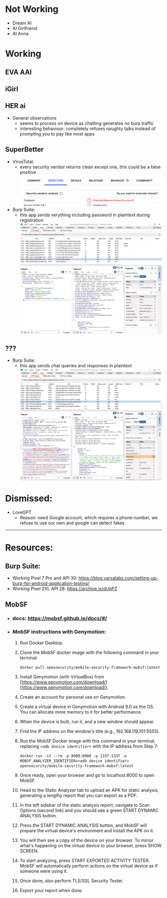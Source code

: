 # Not Working
- Dream AI
- AI Girlfriend
- AI Anna

# Working
## EVA AAI
## iGirl
## HER ai
- General observations
    - seems to process on device as chatting generates no burp traffic
    - interesting behaviour: completely refuses naughty talks instead of prompting you to pay like most apps
## SuperBetter
- VirusTotal:
    - every security vendor returns clean except one, this could be a false positive ![Alt text](images/image-2.png)
- Burp Suite:
    - this app sends verything including password in plaintext during registration 
    ![Alt text](/images/image.png)
## ???
- Burp Suite:
    -  this app sends chat queries and responses in plaintext
    ![Alt text](/images/image-1.png)
# Dismissed:
- LoveGPT
    - Reason: need Google account, which requires a phone number, we refuse to use our own and google can detect fakes
____________

# Resources:
## Burp Suite:
- Working Pixel 7 Pro and API 30: https://blog.yarsalabs.com/setting-up-burp-for-android-application-testing/ 
- Working Pixel 2XL API 28: https://archive.is/dUpPZ 
## MobSF 
- ### docs: https://mobsf.github.io/docs/#/ 
- ###  MobSF instructions with Genymotion:
    1. Run Docker Desktop.

    2. Clone the MobSF docker image with the following command in your terminal:
    
        ```
        docker pull opensecurity/mobile-security-framework-mobsf:latest
        ```

    3. Install Genymotion (with VirtualBox) from [https://www.genymotion.com/download/](https://www.genymotion.com/download/).

    4. Create an account for personal use on Genymotion.

    5. Create a virtual device in Genymotion with Android 9.0 as the OS. You can allocate more memory to it for better performance.

    6. When the device is built, run it, and a new window should appear.

    7. Find the IP address on the window's title (e.g., 192.168.119.101:5555).

    8. Run the MobSF Docker image with this command in your terminal, replacing `<adb device identifier>` with the IP address from Step 7:

        ```
        docker run -it --rm -p 8000:8000 -p 1337:1337 -e MOBSF_ANALYZER_IDENTIFIER=<adb device identifier> opensecurity/mobile-security-framework-mobsf:latest
        ```

    9. Once ready, open your browser and go to localhost:8000 to open MobSF.

    10. Head to the Static Analyzer tab to upload an APK for static analysis, generating a lengthy report that you can export as a PDF.

    11. In the left sidebar of the static analysis report, navigate to Scan Options (second link) and you should see a green START DYNAMIC ANALYSIS button.

    12. Press the START DYNAMIC ANALYSIS button, and MobSF will prepare the virtual device's environment and install the APK on it.

    13. You will then see a copy of the device on your browser. To mirror what's happening on the virtual device to your browser, press SHOW SCREEN.

    14. To start analyzing, press START EXPORTED ACTIVITY TESTER. MobSF will automatically perform actions on the virtual device as if someone were using it.

    15. Once done, also perform TLS/SSL Security Tester.

    16. Export your report when done.